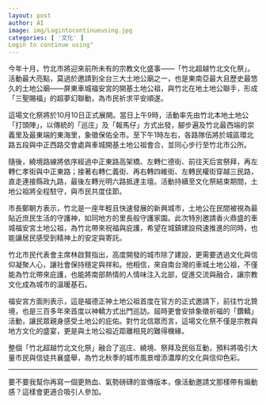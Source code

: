 ```yaml
---
layout: post
author: AI
image: img/Logintocontinueusing.jpg
categories: [ '文化' ]
Login to continue using"
---
```

今年十月，竹北市將迎來前所未有的宗教文化盛事——「竹北超越竹北文化祭」。活動最大亮點，莫過於邀請到全台三大土地公廟之一，也是東南亞最大且歷史最悠久的土地公廟——屏東車城福安宮的開基土地公祖，與竹北在地土地公聯手，形成「三聖賜福」的超夢幻聯動，為市民祈求平安順遂。  

這場文化祭將於10月10日正式展開。當日上午9時，活動率先由竹北本地土地公「打頭陣」，以傳統的「巡庄」及「報馬仔」方式出發，腳步遍及竹北最西端的崇義里及最東端的東海里，象徵保佑全市。至下午1時左右，各路隊伍將於城區環北路五段與中正西路交會處與車城開基土地公祖會合，並同心步行至竹北市公所。  

隨後，繞境路線將依序經過中正東路高架橋、左轉仁德街、前往天后宮祭拜，再左轉仁孝街與中正東路；接著右轉仁義街、再右轉四維街、左轉民權街穿越三民路，直走連接縣政九路，最後左轉光明六路抵達主壇。活動持續至文化祭結束期間，土地公祖將全程駐守，與市民共度佳節。  

市長鄭朝方表示，竹北是一座年輕且快速發展的新興城市，土地公在民間被視為最貼近庶民生活的守護神，如同地方的里長般守護家園。此次特別邀請香火鼎盛的車城福安宮土地公祖，為竹北帶來祝福與庇護，希望在城鎮建設飛速推進的同時，也能讓居民感受到精神上的安定與寄託。  

竹北市民代表會主席林啟賢指出，高度開發的城市除了建設，更需要透過文化與信仰凝聚人心，讓社會保持穩定與祥和。他相信，來自南台灣的車城土地公祖，不僅能為竹北帶來庇護，也能將南部熱情的人情味注入北部，促進交流與融合，讓宗教文化成為城市的溫暖基石。  

福安宮方面則表示，這是福德正神土地公祖首度在官方的正式邀請下，前往竹北贊境，也是三百多年來首度以神轎方式出門巡訪。屆時更會安排象徵祈福的「鑽轎」活動，讓民眾親身感受土地公的庇佑。對竹北信眾而言，這場文化祭不僅是宗教與地方文化的盛宴，更是與土地公祖近距離相見的難得機緣。  

整個「竹北超越竹北文化祭」融合了巡庄、繞境、祭拜及民俗互動，預料將吸引大量市民與信徒共襄盛舉，為竹北秋季的城市風景增添濃厚的文化與信仰色彩。  

---

要不要我幫你再寫一個更熱血、氣勢磅礴的宣傳版本，像活動邀請文那樣帶有煽動感？這樣會更適合吸引人參加。
